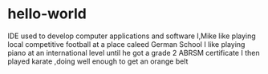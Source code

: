 # hello-world
IDE used to develop computer applications and software
I,Mike like playing local competitive football at a place caleed German School
I like playing piano at an international level until he got a grade 2 ABRSM certificate 
I then played karate ,doing well enough to get an orange belt
